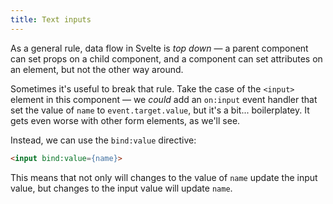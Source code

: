 ```yaml
---
title: Text inputs
---
```


As a general rule, data flow in Svelte is *top down* — a parent component can set props on a child component, and a component can set attributes on an element, but not the other way around.

Sometimes it's useful to break that rule. Take the case of the `<input>` element in this component — we *could* add an `on:input` event handler that set the value of `name` to `event.target.value`, but it's a bit... boilerplatey. It gets even worse with other form elements, as we'll see.

Instead, we can use the `bind:value` directive:

```html
<input bind:value={name}>
```

This means that not only will changes to the value of `name` update the input value, but changes to the input value will update `name`.
